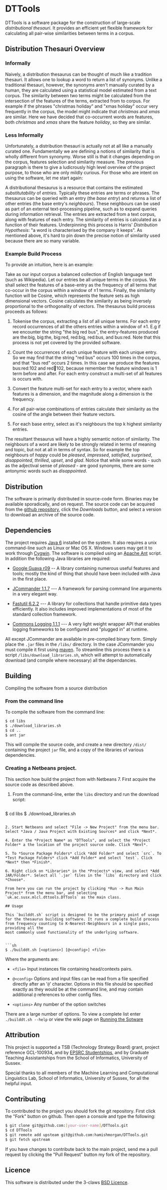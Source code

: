 # DTTools

DTTools is a software package for the construction of large-scale *distributional thesauri*. It provides an efficient yet flexible framework for calculating all pair-wise similarities between terms in a corpus.

## Distribution Thesauri Overview 

### Informally

Naively, a distribution thesaurus can be thought of much like a tradition thesauri. It allows one to lookup a word to return a list of synonyms. Unlike a traditional thesauri, however, the synonyms aren't manually curated by a human, they are calculated using a statistical model estimated from a text corpus. The similarity between two terms might be calculated from the intersection of the features of the terms, extracted from to corpus. For example if the phrases "christmas holiday" and "xmas holiday" occur very frequently in the corpus, the model might indicate that *christmas* and *xmas* are similar. Here we have decided that co-occurrent words are features, both *christmas* and *xmas* share the feature *holiday*, so they are similar. 

### Less Informally

Unfortunately, a distribution thesauri is actually not at all like a manually curated one. Fundamentally we are defining a notions of similarity that is wholly different from synonymy. Worse still is that it changes depending on the corpus, features selection and similarity measure. The previous paragraph is there to give a ludicrously high level overview of the project purpose, to those who are only mildly curious. For those who are intent on using the software, let me start again:

A distributional thesaurus is a resource that contains the estimated *substitutability* of *entries*. Typically these entries are terms or phrases. The thesaurus can be queried with an entry (the *base entry*) and returns a list of other entries (the base entry's *neighbours*). These neighbours can be used as part of an external text-processing pipeline, such as to expand queries during information retrieval. The entries are extracted from a text corpus, along with features of each entry. The similarity of entries is calculated as a function of their features. Underpinning this process is Harris' *Distribution Hypothesis*: "a word is characterised by the company it keeps". As mentioned above, it's hard to pin down the precise notion of similarity used because there are so many variable. 

### Example Build Process

To provide an intuition, here is an example:

Take as our input corpus a balanced collection of English language text (such as Wikipedia). Let our entries be all unique terms in the corpus. We shall select the features of a base-entry as the frequency of all terms that co-occur in the corpus within a window of ±1 terms. Finally, the similarity function will be Cosine, which represents the feature sets as high dimensional vectors. Cosine calculates the similarity as being inversely proportional to the orthogonality of vectors. The thesaurus build process proceeds as follows:

 1. Tokenise the corpus, extracting a list of all unique terms. For each entry record occurrences of all the others entries within a window of ±1. E.g if we encounter the string "the big red bus", the entry-features produced are the:big, big:the, big:red, red:big, red:bus, and bus:red. Note that this process is not yet covered by the provided software.

 2. Count the occurrences of each unique feature with each unique entry. So we may find that the string "red bus" occurs 100 times in the corpus, and that "bus red" occurs 2 times. In this case we produce the features bus:red:102 and red:bus:102, because remember the feature windows is 1 term before and after. For each entry construct a multi-set of all features is occurs with.

 3. Convert the feature multi-set for each entry to a vector, where each features is a dimension, and the magnitude along a dimension is the frequency.

 4. For all pair-wise combinations of entries calculate their similarity as the cosine of the angle between their feature vectors.

 5. For each base entry, select as it's neighbours the top k highest similarity entries.

The resultant thesaurus will have a highly semantic notion of similarity. The neighbours of a word are likely to be strongly related in terms of meaning and topic, but not at all in terms of syntax. So for example the top neighbours of *happy* could be *pleased*, *impressed*, *satisfied*, *surprised*, *disappointed*, *thrilled*, *upset*, and *glad*. Notice that while some words - such as the adjectival sense of *pleased* - are good synonyms, there are some antonymic words such as *disappointed*.

## Distribution 

The software is primarily distributed in source-code form. Binaries may be available sporadically, and on request. 
The source code can be acquired from the [github repository](https://github.com/hamishmorgan/DTTools), click the *Downloads* button, and select a version to download an archive of the source code.

## Dependencies

The project requires [Java 6](http://www.oracle.com/technetwork/java/javase/downloads/index.html) installed on the system. It also requires a unix command-line such as Linux or Mac OS X. Windows users may get it to work through [Cygwin](http://www.cygwin.com). The software is compiled using an [Apache Ant](http://ant.apache.org) script. In addition the following Java libraries are required:

 * [Google Guava r09](http://code.google.com/p/guava-libraries/) -- A library containing numerous useful features and tools; mostly the kind of thing that should have been included with Java in the first place.

 * [JCommander 1.1.7](http://github.com/cbeust/jcommander) --- A framework for parsing command line arguments in a very elegant way.

 * [Fastutil 6.2.2](http://fastutil.dsi.unimi.it/) --- A library for collections that handle primitive data types efficiently. It also includes improved implementations of most of the standard collection framework.

 * [Commons Logging 1.1.1](http://commons.apache.org/logging/) --- A very light weight wrapper API that enables logging frameworks to be configured and "plugged in" at runtime. 

All except JCommander are available in pre-compiled binary form. Simply place the `.jar` files in the `/libs/` directory. In the case JCommander you must compile it first using [maven](http://maven.apache.org/). To streamline this process there is a script `/libs/download_libraries.sh`, which will attempt to automatically download (and compile where necessary) all the dependancies.

## Building

Compiling the software from a source distribution

### From the command line

To compile the software from the command line:

```sh
$ cd libs
$ ./download_libraries.sh
$ cd ..
$ ant jar
```

This will compile the source code, and create a new directory `/dist/` containing the project `jar` file, and a copy of the libraries of various dependencies.

### Creating a Netbeans project.

This section how build the project from with Netbeans 7. First acquire the source code as described above. 

1. From the command-line, enter the `libs` directory and run the download script:

    ```sh
$ cd libs
$ ./download_libraries.sh
```

2. Start Netbeans and select "File -> New Project" from the menu bar. Select *Java / Java Project with Existing Sources* and click *Next*.

4. Enter the *Project Name* as "DTTools", and select the *Project Folder* a the location of the project source code. Click *Next*.

5. To *Source Package Folders* click *Add Folder* and select `src`. To *Test Package Folders* click *Add Folder* and select `test`. Click *Next* then *Finish*.

6. Right click on *Libraries* in the *Projects* view, and select *Add JAR/Folder*. Select all `.jar` files in the `libs` directory and click *Choose*.

From here you can run the project by clicking *Run -> Run Main Project* from the menu bar, and selecting `uk.ac.susx.mlcl.dttools.DTTools` as the main class.

## Usage 

This `builddt.sh` script is designed to be the primary point of usage for the thesaurus building software. It runs a complete build process from frequency counting to K-Nearest-Neighbours in a single pass, providing all the
most commonly used functionality of the underlying software.


```sh
$ ./builddt.sh [<options>] [@<config>] <file>
```

Where the arguments are:

 * `<file>` Input instances file containing head/contexts pairs.

 * `@<config>` Options and input files can be read from a <config> file specified directly after an '$\mathtt{@}$' character. Options in this file should be specified exactly as they would be at the command line, and may contain additional `@` references to other config files. 

 * `<options>` Any number of the option switches

There are a large number of options. To view a complete list enter ```./builddt.sh --help``` or view the wiki page on [Running the Sotware](https://github.com/hamishmorgan/DTTools/wiki/Running-the-Software)

## Attribution 

This project is supported a TSB (Technology Strategy Board) grant, project  reference GCL-100934, and by [EPSRC Studentships](http://www.epsrc.ac.uk/funding/students/Pages/default.aspx), and by Graduate Teaching Assistantships from the School of Informatics, University of Sussex.

Special thanks to all members of the Machine Learning and Computational Linguistics Lab, School of Informatics, University of Sussex, for all the helpful input.

## Contributing

To contributed to the project you should fork the git repository. First click the "Fork" button on github. Then open a console and type the following:

```sh
$ git clone git@github.com:[your-user-name]/DTTools.git
$ cd DTTools
$ git remote add upsteam git@github.com:hamishmorgan/DTTools.git
$ git fetch upstream
```

If you have changes to contribute back to the main project, send me a pull request by clicking the "Pull Request" button my fork of the repository.

## Licence

This software is distributed under the 3-claws [BSD Licence](https://github.com/hamishmorgan/DTTools/wiki/Licence).
